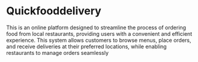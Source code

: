 # Quickfooddelivery
This is an online platform designed to streamline the process of ordering food from local restaurants, providing users with a convenient and efficient experience. This system allows customers to browse menus, place orders, and receive deliveries at their preferred locations, while enabling restaurants to manage orders seamlessly
